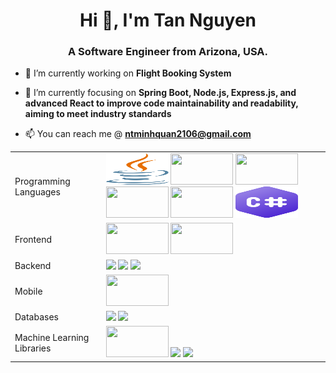 <h1 align="center">Hi 👋, I'm Tan Nguyen</h1>
<h3 align="center">A Software Engineer from Arizona, USA.</h3>

- 🔭 I’m currently working on **Flight Booking System**

- 🌱 I’m currently focusing on **Spring Boot, Node.js, Express.js, and advanced React to improve code maintainability and readability, aiming to meet industry standards**

- 📫 You can reach me @ **<ntminhquan2106@gmail.com>**

<p align="left">
</p>
<table>
  <tr>
    <td>Programming Languages</td>
    <td>
      <img src="https://github.com/gilbarbara/logos/blob/main/logos/java.svg" width="100px" height="50px"/>
      <img src="https://github.com/gilbarbara/logos/blob/main/logos/python.svg" width="100px" height="50px"/>
      <img src="https://github.com/gilbarbara/logos/blob/main/logos/javascript.svg" width="100px" height="50px"/>
      <img src="https://github.com/gilbarbara/logos/blob/main/logos/c.svg" width="100px" height="50px"/>
      <img src="https://github.com/gilbarbara/logos/blob/main/logos/c-plusplus.svg" width="100px" height="50px"/>
      <img src="https://github.com/gilbarbara/logos/blob/main/logos/c-sharp.svg" width="100px" height="50px"/>
    </td>
  </tr>

  <tr>
    <td>Frontend</td>
    <td>
      <img src="https://github.com/gilbarbara/logos/blob/main/logos/react.svg" width="100px" height="50px"/>
      <img src="https://github.com/gilbarbara/logos/blob/main/logos/figma.svg" width="100px" height="50px"/>
    </td>
  </tr>

  <tr>
    <td>Backend</td>
    <td>
      <img src="https://www.vectorlogo.zone/logos/nodejs/nodejs-horizontal.svg" />
      <img src="https://www.vectorlogo.zone/logos/firebase/firebase-ar21.svg"/>
      <img src=https://github.com/uiwjs/file-icons/blob/master/icon/visualstudio.svg>
    </td>
  </tr>

  <tr>
    <td>Mobile</td>
    <td>
      <img src="https://github.com/gilbarbara/logos/blob/main/logos/flutter.svg" width="100px" height="50px"/>
    </td>
  </tr>

  <tr>
    <td>Databases</td>
    <td>
      <img src="https://www.vectorlogo.zone/logos/firebase/firebase-ar21.svg"/>
      <img src="https://www.vectorlogo.zone/logos/postgresql/postgresql-icon.svg"/>
    </td>
  </tr>

  <tr>
    <td>Machine Learning Libraries</td>
    <td>
      <img src="https://github.com/gilbarbara/logos/blob/main/logos/pandas.svg" width="100px" height="50px"/>
      <img src="https://www.vectorlogo.zone/logos/numpy/numpy-ar21.svg"/>
      <img src="https://www.vectorlogo.zone/logos/pytorch/pytorch-ar21.svg"/>
     </td>
  </tr>
<table>
